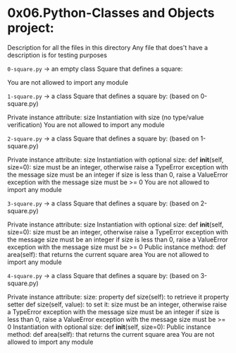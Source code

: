 # 0x06.Python-Classes and Objects project:


Description for all the files in this directory
Any file that does't have a description is for testing purposes


`0-square.py` -> an empty class Square that defines a square:

You are not allowed to import any module


`1-square.py` -> a class Square that defines a square by: (based on 0-square.py)

Private instance attribute: size
Instantiation with size (no type/value verification)
You are not allowed to import any module


`2-square.py` -> a class Square that defines a square by: (based on 1-square.py)

Private instance attribute: size
Instantiation with optional size: def __init__(self, size=0):
size must be an integer, otherwise raise a TypeError exception with the message size must be an integer
if size is less than 0, raise a ValueError exception with the message size must be >= 0
You are not allowed to import any module


`3-square.py` -> a class Square that defines a square by: (based on 2-square.py)

Private instance attribute: size
Instantiation with optional size: def __init__(self, size=0):
size must be an integer, otherwise raise a TypeError exception with the message size must be an integer
if size is less than 0, raise a ValueError exception with the message size must be >= 0
Public instance method: def area(self): that returns the current square area
You are not allowed to import any module


`4-square.py` -> a class Square that defines a square by: (based on 3-square.py)

Private instance attribute: size:
property def size(self): to retrieve it
property setter def size(self, value): to set it:
size must be an integer, otherwise raise a TypeError exception with the message size must be an integer
if size is less than 0, raise a ValueError exception with the message size must be >= 0
Instantiation with optional size: def __init__(self, size=0):
Public instance method: def area(self): that returns the current square area
You are not allowed to import any module


